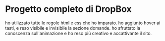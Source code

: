 # Progetto completo di DropBox

ho utilizzato tutte le regole html e css che ho imparato.
ho aggiunto hover ai tasti, e reso visibile e invisibile  la sezione domande.
ho sfruttato la  conoscenza sull'animazione 
e ho reso più creativo e accattivante il sito.